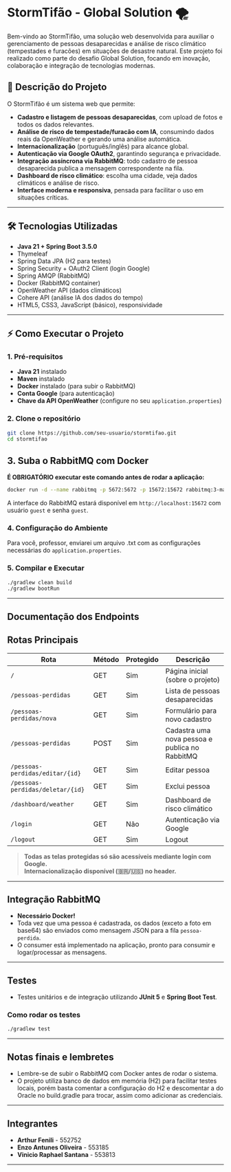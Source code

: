 # StormTifão - Global Solution 🌪️

Bem-vindo ao StormTifão, uma solução web desenvolvida para auxiliar o gerenciamento de pessoas desaparecidas e análise de risco climático (tempestades e furacões) em situações de desastre natural. Este projeto foi realizado como parte do desafio Global Solution, focando em inovação, colaboração e integração de tecnologias modernas.

## 🚀 Descrição do Projeto

O StormTifão é um sistema web que permite:
- **Cadastro e listagem de pessoas desaparecidas**, com upload de fotos e todos os dados relevantes.
- **Análise de risco de tempestade/furacão com IA**, consumindo dados reais da OpenWeather e gerando uma análise automática.
- **Internacionalização** (português/inglês) para alcance global.
- **Autenticação via Google OAuth2**, garantindo segurança e privacidade.
- **Integração assíncrona via RabbitMQ**: todo cadastro de pessoa desaparecida publica a mensagem correspondente na fila.
- **Dashboard de risco climático**: escolha uma cidade, veja dados climáticos e análise de risco.
- **Interface moderna e responsiva**, pensada para facilitar o uso em situações críticas.

---

## 🛠️ Tecnologias Utilizadas

- **Java 21 + Spring Boot 3.5.0**
- Thymeleaf
- Spring Data JPA (H2 para testes)
- Spring Security + OAuth2 Client (login Google)
- Spring AMQP (RabbitMQ)
- Docker (RabbitMQ container)
- OpenWeather API (dados climáticos)
- Cohere API (análise IA dos dados do tempo)
- HTML5, CSS3, JavaScript (básico), responsividade

---

## ⚡ Como Executar o Projeto

### 1. **Pré-requisitos**

- **Java 21** instalado
- **Maven** instalado
- **Docker** instalado (para subir o RabbitMQ)
- **Conta Google** (para autenticação)
- **Chave da API OpenWeather** (configure no seu `application.properties`)

### 2. **Clone o repositório**

```sh
git clone https://github.com/seu-usuario/stormtifao.git
cd stormtifao
```
## 3. Suba o RabbitMQ com Docker

**É OBRIGATÓRIO executar este comando antes de rodar a aplicação:**

```sh
docker run -d --name rabbitmq -p 5672:5672 -p 15672:15672 rabbitmq:3-management
```

A interface do RabbitMQ estará disponível em `http://localhost:15672` com usuário `guest` e senha `guest`.

### 4. **Configuração do Ambiente**

Para você, professor, enviarei um arquivo .txt com as configurações necessárias do `application.properties`.

### 5. **Compilar e Executar**

```sh
./gradlew clean build
./gradlew bootRun
```

---

## **Documentação dos Endpoints**

## Rotas Principais

| Rota                              | Método | Protegido | Descrição                                              |
|------------------------------------|--------|-----------|--------------------------------------------------------|
| `/`                               | GET    | Sim       | Página inicial (sobre o projeto)                       |
| `/pessoas-perdidas`                | GET    | Sim       | Lista de pessoas desaparecidas                         |
| `/pessoas-perdidas/nova`           | GET    | Sim       | Formulário para novo cadastro                          |
| `/pessoas-perdidas`                | POST   | Sim       | Cadastra uma nova pessoa e publica no RabbitMQ         |
| `/pessoas-perdidas/editar/{id}`    | GET    | Sim       | Editar pessoa                                          |
| `/pessoas-perdidas/deletar/{id}`   | GET    | Sim       | Exclui pessoa                                          |
| `/dashboard/weather`               | GET    | Sim       | Dashboard de risco climático                           |
| `/login`                           | GET    | Não       | Autenticação via Google                                |
| `/logout`                          | GET    | Sim       | Logout                                                 |

> **Todas as telas protegidas só são acessíveis mediante login com Google.**  
> **Internacionalização disponível (🇧🇷/🇺🇸) no header.**

---

## **Integração RabbitMQ**

- **Necessário Docker!**
- Toda vez que uma pessoa é cadastrada, os dados (exceto a foto em base64) são enviados como mensagem JSON para a fila `pessoa-perdida`.
- O consumer está implementado na aplicação, pronto para consumir e logar/processar as mensagens.

---

## **Testes**

- Testes unitários e de integração utilizando **JUnit 5** e **Spring Boot Test**.

### Como rodar os testes

```sh
./gradlew test
```
---

## **Notas finais e lembretes**
- Lembre-se de subir o RabbitMQ com Docker antes de rodar o sistema.
- O projeto utiliza banco de dados em memória (H2) para facilitar testes locais, porém basta comentar a configuração do H2 e descomentar a do Oracle no build.gradle para trocar, assim como adicionar as credenciais.

---

## **Integrantes**
- **Arthur Fenili** - 552752
- **Enzo Antunes Oliveira** - 553185
- **Vinicio Raphael Santana** - 553813

---